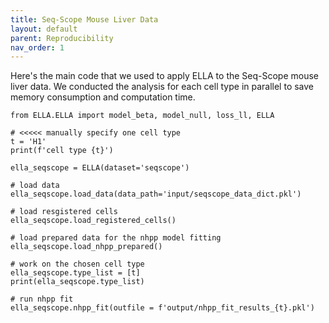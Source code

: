 ```yaml
---
title: Seq-Scope Mouse Liver Data
layout: default
parent: Reproducibility
nav_order: 1
---
```


Here's the main code that we used to apply ELLA to the Seq-Scope mouse liver data. We conducted the analysis for each cell type in parallel to save memory consumption and computation time.
```
from ELLA.ELLA import model_beta, model_null, loss_ll, ELLA

# <<<<< manually specify one cell type
t = 'H1'
print(f'cell type {t}')

ella_seqscope = ELLA(dataset='seqscope')

# load data
ella_seqscope.load_data(data_path='input/seqscope_data_dict.pkl')

# load resgistered cells
ella_seqscope.load_registered_cells()

# load prepared data for the nhpp model fitting
ella_seqscope.load_nhpp_prepared()

# work on the chosen cell type
ella_seqscope.type_list = [t]
print(ella_seqscope.type_list)

# run nhpp fit
ella_seqscope.nhpp_fit(outfile = f'output/nhpp_fit_results_{t}.pkl') 
```

